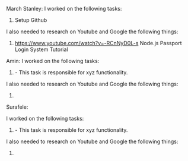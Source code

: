 March 
Stanley:
I worked on the following tasks:
1. Setup Github 

I also needed to research on Youtube and Google the following things:
1. <https://www.youtube.com/watch?v=-RCnNyD0L-s> Node.js Passport Login System Tutorial

Amin:
I worked on the following tasks:
1. <Insert Some Task Here> - This task is responsible for xyz functionality.

I also needed to research on Youtube and Google the following things:
1. <Insert Video or Link to thing you needed to research>

Surafele:

I worked on the following tasks:
1. <Insert Some Task Here> - This task is responsible for xyz functionality.

I also needed to research on Youtube and Google the following things:
1. <Insert Video or Link to thing you needed to research>
